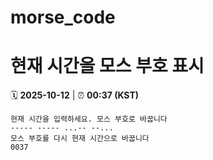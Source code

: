 # morse_code
# 현재 시간을 모스 부호 표시
<!-- MORSE_TIME_START -->
🗓️ **2025-10-12** | ⏰ **00:37 (KST)**

```
현재 시간을 입력하세요. 모스 부호로 바꿉니다
----- ----- ...-- --...
모스 부호를 다시 현재 시간으로 바꿉니다
0037
```
<!-- MORSE_TIME_END -->
